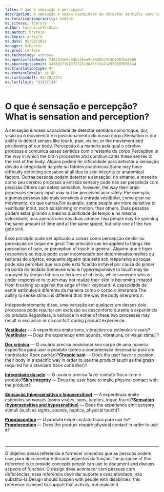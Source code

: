 ```yaml
---
title: O que é sensação e percepção?
description: A sensação é nossa capacidade de detectar sentidos como toque, dor, visão ou o movimento e o posicionamento do nosso corpo.
ms.localizationpriority: medium
ms.sitesec: library
author: InclusiveTechLab
ms.author: brycejo
ms.topic: article
ms.date: 05/20/2021
manager: krhunter
ms.prod: surface
ms.technology: windows
ms.openlocfilehash: 748633ee9a8dbc38ae9c84d50a924b105fba8eb8
ms.sourcegitcommit: a4f8d271b1372321c3b45fc5a7a29703976964a4
ms.translationtype: MT
ms.contentlocale: pt-BR
ms.lasthandoff: 05/20/2021
ms.locfileid: "11577134"
---
```

# <a name="what-is-sensation-and-perception"></a><span data-ttu-id="b60a9-103">O que é sensação e percepção?</span><span class="sxs-lookup"><span data-stu-id="b60a9-103">What is sensation and perception?</span></span>

<span data-ttu-id="b60a9-104">A sensação é nossa capacidade de detectar sentidos como toque, dor, visão ou o movimento e o posicionamento do nosso corpo.</span><span class="sxs-lookup"><span data-stu-id="b60a9-104">Sensation is our ability to detect senses like touch, pain, vision, or the movement and positioning of our body.</span></span> <span data-ttu-id="b60a9-105">Percepção é a maneira pela qual o cérebro processa e comunica esses sentidos com o restante do corpo.</span><span class="sxs-lookup"><span data-stu-id="b60a9-105">Perception is the way in which the brain processes and communicates these senses to the rest of the body.</span></span> <span data-ttu-id="b60a9-106">Alguns podem ter dificuldade para detectar a sensação devido à integridade da pele ou fatores anatômicos.</span><span class="sxs-lookup"><span data-stu-id="b60a9-106">Some may have difficulty detecting sensation at all due to skin integrity or anatomical factors.</span></span> <span data-ttu-id="b60a9-107">Outras pessoas podem detectar a sensação, no entanto, a maneira como seu cérebro processa a entrada sensory pode não ser percebida com precisão.</span><span class="sxs-lookup"><span data-stu-id="b60a9-107">Others can detect sensation, however, the way their brain processes sensory input may not be perceived accurately.</span></span> <span data-ttu-id="b60a9-108">Por exemplo, algumas pessoas são mais sensíveis à entrada vestibular, como girar ou movimento, do que outras.</span><span class="sxs-lookup"><span data-stu-id="b60a9-108">For example, some people are more sensitive to vestibular input, such as spinning or motion, than others.</span></span> <span data-ttu-id="b60a9-109">Duas pessoas podem estar girando a mesma quantidade de tempo e na mesma velocidade, mas apenas uma das duas adoece.</span><span class="sxs-lookup"><span data-stu-id="b60a9-109">Two people may be spinning the same amount of time and at the same speed, but only one of the two gets sick.</span></span>

<span data-ttu-id="b60a9-110">Esse princípio pode ser aplicado a coisas como percepção de dor ou percepção de toque em geral.</span><span class="sxs-lookup"><span data-stu-id="b60a9-110">This principle can be applied to things like perception of pain, or perception of touch in general.</span></span> <span data-ttu-id="b60a9-111">Alguém que é hiper responsivo ao toque pode estar incomodado por determinados malhas ou texturas de objetos, enquanto alguém que está sob responsiva ao toque pode não perceber que sua pele está ficando irritável por causa do pincel na borda do teclado.</span><span class="sxs-lookup"><span data-stu-id="b60a9-111">Someone who is hyperresponsive to touch may be annoyed by certain fabrics or textures of objects, while someone who is under responsive to touch may not realize their skin is becoming irritated from brushing up against the edge of their keyboard.</span></span> <span data-ttu-id="b60a9-112">A capacidade de sentir estímulos é diferente da maneira como o corpo o interpreta.</span><span class="sxs-lookup"><span data-stu-id="b60a9-112">The ability to sense stimuli is different than the way the body interprets it.</span></span>

<span data-ttu-id="b60a9-113">Independentemente disso, uma variação em qualquer um desses dois processos pode resultar em exclusão ou desconforto durante a experiência do produto.</span><span class="sxs-lookup"><span data-stu-id="b60a9-113">Regardless, a variance in either of these two processes may result in exclusion or discomfort during product experience.</span></span>

<span data-ttu-id="b60a9-114">**[Vestibular](sensation-perception-vestibular.md)** &mdash; A experiência emite sons, vibrações ou estímulos visuais?</span><span class="sxs-lookup"><span data-stu-id="b60a9-114">**[Vestibular](sensation-perception-vestibular.md)** &mdash; Does the experience emit sounds, vibrations, or visual stimuli?</span></span>

<span data-ttu-id="b60a9-115">**[Dor crônica](sensation-perception-chronic-pain.md)** &mdash; O usuário precisa posicionar seu corpo de uma maneira específica para usar o produto (como a compreensão necessária para um controlador Xbox padrão)?</span><span class="sxs-lookup"><span data-stu-id="b60a9-115">**[Chronic pain](sensation-perception-chronic-pain.md)** &mdash; Does the user have to position their body in a specific way in order to use the product (such as the grasp required for a standard Xbox controller)?</span></span>

<span data-ttu-id="b60a9-116">**[Integridade da pele](sensation-perception-skin-integrity.md)** &mdash; O usuário precisa fazer contato físico com o produto?</span><span class="sxs-lookup"><span data-stu-id="b60a9-116">**[Skin integrity](sensation-perception-skin-integrity.md)** &mdash; Does the user have to make physical contact with the product?</span></span>

<span data-ttu-id="b60a9-117">**[Sensação (hipersensitivo e hiposensitivo)](sensation-perception-sensation.md)** &mdash; A experiência emite estímulos sensoriais (como visões, sons, haptics, toque físico)?</span><span class="sxs-lookup"><span data-stu-id="b60a9-117">**[Sensation (hypersensitive and hyposensitive)](sensation-perception-sensation.md)** &mdash; Does the experience emit sensory stimuli (such as sights, sounds, haptics, physical touch)?</span></span>

<span data-ttu-id="b60a9-118">**[Proprioception](sensation-perception-proprioception.md)** &mdash; O produto exige contato físico para usá-lo?</span><span class="sxs-lookup"><span data-stu-id="b60a9-118">**[Proprioception](sensation-perception-proprioception.md)** &mdash; Does the product require physical contact in order to use it?</span></span>

&nbsp;

[comment]: # (Instrução Footer)
___
<span data-ttu-id="b60a9-120">O objetivo dessa referência é fornecer conceitos que as pessoas podem usar para documentar e discutir aspectos da função.</span><span class="sxs-lookup"><span data-stu-id="b60a9-120">The purpose of this reference is to provide concepts people can use to document and discuss aspects of function.</span></span> <span data-ttu-id="b60a9-121">O design deve acontecer com pessoas com deficiências, essa referência deve dar suporte a essa atividade, não substituí-la.</span><span class="sxs-lookup"><span data-stu-id="b60a9-121">Design should happen with people with disabilities, this reference is meant to support that activity, not replace it.</span></span> 